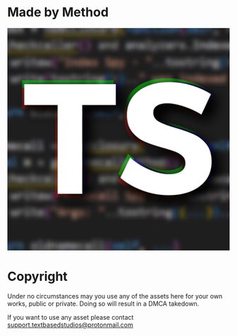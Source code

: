 # Made by Method

![](official-logo/textbased-studios.jpeg)

# Copyright
Under no circumstances may you use any of the assets here for your own works, public or private. Doing so will result in a DMCA takedown. 

If you want to use any asset please contact <support.textbasedstudios@protonmail.com> 
